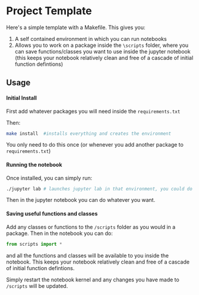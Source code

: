 # Project Template
Here's a simple template with a Makefile. This gives you:

1. A self contained environment in which you can run notebooks
2. Allows you to work on a package inside the `\scripts` folder, where you can save functions/classes you want to use inside the jupyter notebook (this keeps your notebook relatively clean and free of a cascade of initial function defintions)

## Usage
#### Initial Install
First add whatever packages you will need inside the `requirements.txt`

Then:
```bash
make install  #installs everything and creates the environment
```
You only need to do this once (or whenever you add another package to `requirements.txt`)

#### Running the notebook
Once installed, you can simply run:

```bash
./jupyter lab # launches jupyter lab in that environment, you could do ./jupyter notebook too
```

Then in the jupyter notebook you can do whatever you want.

#### Saving useful functions and classes
Add any classes or functions to the `/scripts` folder as you would in a package. 
Then in the notebook you can do:
```python
from scripts import *
```
and all the functions and classes will be available to you inside the notebook. This keeps your notebook relatively clean and free of a cascade of initial function defintions. 

Simply restart the notebook kernel and any changes you have made to `/scripts` will be updated. 


